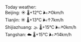 Today weather:  
Beijing: ☀️ 🌡️+12°C 🌬️↗0km/h  
Tianjin: ☀️ 🌡️+13°C 🌬️↑7km/h  
Shijiazhuang: 🌫  🌡️+15°C 🌬️↗0km/h  
Tangshan: ☁️ 🌡️+15°C 🌬️↗14km/h  
